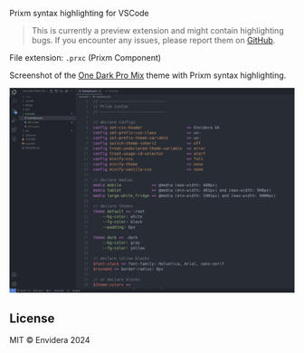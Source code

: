 Prixm syntax highlighting for VSCode

> This is currently a preview extension and might contain highlighting bugs. If you encounter any issues, please report them on [GitHub](https://github.com/envidera/prixm-syntax-vscode/issues).

File extension: `.prxc` (Prixm Component)

Screenshot of the [One Dark Pro Mix](https://marketplace.visualstudio.com/items/zhuangtongfa.material-theme) theme with Prixm syntax highlighting.

![screenshot](img/screenshot-2024-07-28.min.png)



## License

MIT © Envidera 2024
